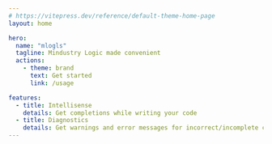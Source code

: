 ```yaml
---
# https://vitepress.dev/reference/default-theme-home-page
layout: home

hero:
  name: "mlogls"
  tagline: Mindustry Logic made convenient
  actions:
    - theme: brand
      text: Get started
      link: /usage

features:
  - title: Intellisense
    details: Get completions while writing your code
  - title: Diagnostics
    details: Get warnings and error messages for incorrect/incomplete code
---
```

